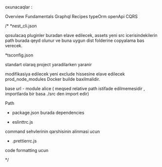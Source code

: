 oxunacaqlar :

Overview
Fundamentals
Graphql
Recipes
    typeOrm
    openApi
    CQRS




/*
*nest_cli.json

qosulacaq pluginler buradan elave edilecek,
assets yeni src icerisindekilerin path burada qeyd olunur ve buna uygun dist folderine copyalama bas verecek.

*tsconfig.json

standart olaraq project yaradilarken yaranir

modifikasiya edilecek yeni exclude hissesine elave edilecek
prod_node_modules Docker builde baxilmalidir.

base url - module alice ( meqsed relative path istifade edilmemesidir , importlarda bir basa ./src den import edir)


Path


* package.json burada dependencies

* eslinttrc.js

command sehvlerinin qarshisinin alinmasi ucun

* .prettierrc.js

code formatting ucun


*/

